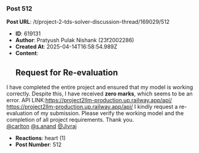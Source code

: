 ### Post 512
**Post URL**: /t/project-2-tds-solver-discussion-thread/169029/512
- **ID**: 619131
- **Author**: Pratyush Pulak Nishank (23f2002286)
- **Created At**: 2025-04-14T16:58:54.989Z
- **Content**:  
  <h2><a name="p-619131-request-for-re-evaluation-1" class="anchor" href="#p-619131-request-for-re-evaluation-1"></a>Request for Re-evaluation</h2>
I have completed the entire project and ensured that my model is working correctly. Despite this, I have received <strong>zero marks</strong>, which seems to be an error.
API LINK:<a href="https://project2llm-production.up.railway.app/api/" rel="noopener nofollow ugc">https://project2llm-production.up.railway.app/api/</a><br>
<a href="https://project2llm-production.up.railway.app/api/" rel="noopener nofollow ugc">https://project2llm-production.up.railway.app/api/</a>
I kindly request a re-evaluation of my submission. Please verify the working model and the completion of all project requirements.
Thank you.<br>
<a class="mention" href="/u/carlton">@carlton</a> <a class="mention" href="/u/s.anand">@s.anand</a>    <a class="mention" href="/u/jivraj">@Jivraj</a>
- **Reactions**: heart (1)
- **Post Number**: 512

